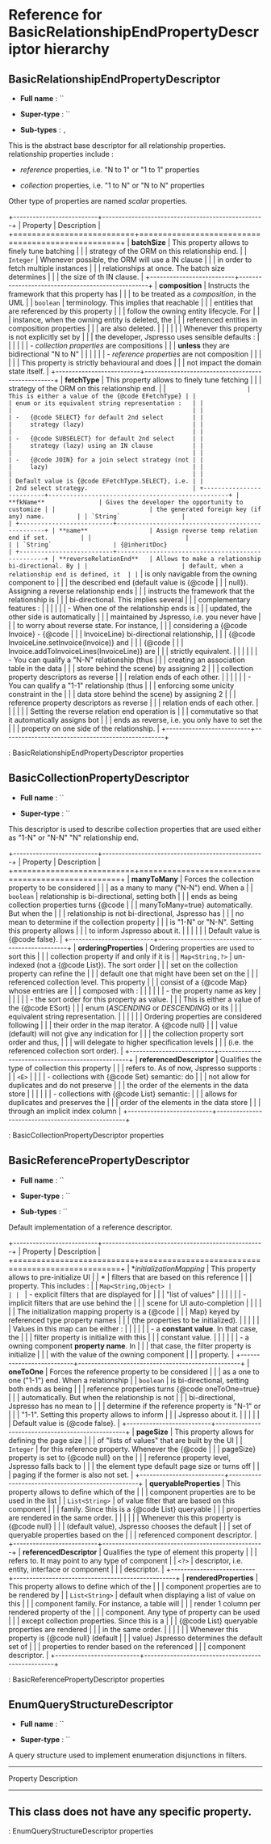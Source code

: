 Reference for BasicRelationshipEndPropertyDescriptor hierarchy
==============================================================

BasicRelationshipEndPropertyDescriptor
--------------------------------------

-   **Full name** : ``

-   **Super-type** : ``

-   **Sub-types** : ``, ``

This is the abstract base descriptor for all relationship properties.
relationship properties include :

-   *reference* properties, i.e. "N to 1" or "1 to 1" properties

-   *collection* properties, i.e. "1 to N" or "N to N" properties

Other type of properties are named *scalar* properties.

+--------------------------+--------------------------------------------------+
| Property                 | Description                                      |
+==========================+==================================================+
| **batchSize**            | This property allows to finely tune batching     |
|                          | strategy of the ORM on this relationship end.    |
| `Integer`                | Whenever possible, the ORM will use a IN clause  |
|                          | in order to fetch multiple instances             |
|                          | relationships at once. The batch size determines |
|                          | the size of th IN clause.                        |
+--------------------------+--------------------------------------------------+
| **composition**          | Instructs the framework that this property has   |
|                          | to be treated as a *composition*, in the UML     |
| `boolean`                | terminology. This implies that reachable         |
|                          | entities that are referenced by this property    |
|                          | follow the owning entity lifecycle. For          |
|                          | instance, when the owning entity is deleted, the |
|                          | referenced entities in composition properties    |
|                          | are also deleted.                                |
|                          |                                                  |
|                          | Whenever this property is not explicitly set by  |
|                          | the developer, Jspresso uses sensible defaults : |
|                          |                                                  |
|                          | -   *collection properties* are compositions     |
|                          |     **unless** they are bidirectional "N to N"   |
|                          |                                                  |
|                          | -   *reference properties* are not composition   |
|                          |                                                  |
|                          | This property is strictly behavioural and does   |
|                          | not impact the domain state itself.              |
+--------------------------+--------------------------------------------------+
| **fetchType**            | This property allows to finely tune fetching     |
|                          | strategy of the ORM on this relationship end.    |
| ``                       | This is either a value of the {@code EFetchType} |
|                          | enum or its equivalent string representation :   |
|                          |                                                  |
|                          | -   {@code SELECT} for default 2nd select        |
|                          |     strategy (lazy)                              |
|                          |                                                  |
|                          | -   {@code SUBSELECT} for default 2nd select     |
|                          |     strategy (lazy) using an IN clause           |
|                          |                                                  |
|                          | -   {@code JOIN} for a join select strategy (not |
|                          |     lazy)                                        |
|                          |                                                  |
|                          | Default value is {@code EFetchType.SELECT}, i.e. |
|                          | 2nd select strategy.                             |
+--------------------------+--------------------------------------------------+
| **fkName**               | Gives the developer the opportunity to customize |
|                          | the generated foreign key (if any) name.         |
| `String`                 |                                                  |
+--------------------------+--------------------------------------------------+
| **name**                 | Assign reverse temp relation end if set.         |
|                          |                                                  |
| `String`                 | {@inheritDoc}                                    |
+--------------------------+--------------------------------------------------+
| **reverseRelationEnd**   | Allows to make a relationship bi-directional. By |
|                          | default, when a relationship end is defined, it  |
| ``                       | is only navigable from the owning component to   |
|                          | the described end (default value is {@code       |
|                          | null}). Assigning a reverse relationship ends    |
|                          | instructs the framework that the relationship is |
|                          | bi-directional. This implies several             |
|                          | complementary features :                         |
|                          |                                                  |
|                          | -   When one of the relationship ends is         |
|                          |     updated, the other side is automatically     |
|                          |     maintained by Jspresso, i.e. you never have  |
|                          |     to worry about reverse state. For instance,  |
|                          |     considering a {@code Invoice} - {@code       |
|                          |     InvoiceLine} bi-directional relationship,    |
|                          |     {@code InvoiceLine.setInvoice(Invoice)} and  |
|                          |     {@code                                       |
|                          |     Invoice.addToInvoiceLines(InvoiceLine)} are  |
|                          |     strictly equivalent.                         |
|                          |                                                  |
|                          | -   You can qualify a "N-N" relationship (thus   |
|                          |     creating an association table in the data    |
|                          |     store behind the scene) by assigning 2       |
|                          |     collection property descriptors as reverse   |
|                          |     relation ends of each other.                 |
|                          |                                                  |
|                          | -   You can qualify a "1-1" relationship (thus   |
|                          |     enforcing some unicity constraint in the     |
|                          |     data store behind the scene) by assigning 2  |
|                          |     reference property descriptors as reverse    |
|                          |     relation ends of each other.                 |
|                          |                                                  |
|                          | Setting the reverse relation end operation is    |
|                          | commutative so that it automatically assigns bot |
|                          | ends as reverse, i.e. you only have to set the   |
|                          | property on one side of the relationship.        |
+--------------------------+--------------------------------------------------+

: BasicRelationshipEndPropertyDescriptor properties

BasicCollectionPropertyDescriptor
---------------------------------

-   **Full name** : ``

-   **Super-type** : ``

This descriptor is used to describe collection properties that are used
either as "1-N" or "N-N" "N" relationship end.

+--------------------------+--------------------------------------------------+
| Property                 | Description                                      |
+==========================+==================================================+
| **manyToMany**           | Forces the collection property to be considered  |
|                          | as a many to many ("N-N") end. When a            |
| `boolean`                | relationship is bi-directional, setting both     |
|                          | ends as being collection properties turns {@code |
|                          | manyToMany=true} automatically. But when the     |
|                          | relationship is not bi-directional, Jspresso has |
|                          | no mean to determine if the collection property  |
|                          | is "1-N" or "N-N". Setting this property allows  |
|                          | to inform Jspresso about it.                     |
|                          |                                                  |
|                          | Default value is {@code false}.                  |
+--------------------------+--------------------------------------------------+
| **orderingProperties**   | Ordering properties are used to sort this        |
|                          | collection property if and only if it is         |
| `Map​<​String​,?​>​`     | un-indexed (not a {@code List}). The sort order  |
|                          | set on the collection property can refine the    |
|                          | default one that might have been set on the      |
|                          | referenced collection level. This property       |
|                          | consist of a {@code Map} whose entries are       |
|                          | composed with :                                  |
|                          |                                                  |
|                          | -   the property name as key                     |
|                          |                                                  |
|                          | -   the sort order for this property as value.   |
|                          |     This is either a value of the {@code ESort}  |
|                          |     enum (*ASCENDING* or *DESCENDING*) or its    |
|                          |     equivalent string representation.            |
|                          |                                                  |
|                          | Ordering properties are considered following     |
|                          | their order in the map iterator. A {@code null}  |
|                          | value (default) will not give any indication for |
|                          | the collection property sort order and thus,     |
|                          | will delegate to higher specification levels     |
|                          | (i.e. the referenced collection sort order).     |
+--------------------------+--------------------------------------------------+
| **referencedDescriptor** | Qualifies the type of collection this property   |
|                          | refers to. As of now, Jspresso supports :        |
| `​<​E​>​`                |                                                  |
|                          | -   collections with {@code Set} semantic: do    |
|                          |     not allow for duplicates and do not preserve |
|                          |     the order of the elements in the data store  |
|                          |                                                  |
|                          | -   collections with {@code List} semantic:      |
|                          |     allows for duplicates and preserves the      |
|                          |     order of the elements in the data store      |
|                          |     through an implicit index column             |
+--------------------------+--------------------------------------------------+

: BasicCollectionPropertyDescriptor properties

BasicReferencePropertyDescriptor
--------------------------------

-   **Full name** : ``

-   **Super-type** : ``

-   **Sub-types** : ``

Default implementation of a reference descriptor.

+--------------------------+--------------------------------------------------+
| Property                 | Description                                      |
+==========================+==================================================+
| **initializationMapping* | This property allows to pre-initialize UI        |
| *                        | filters that are based on this reference         |
|                          | property. This includes :                        |
| `Map​<​String​,Object​>​ |                                                  |
| `                        | -   explicit filters that are displayed for      |
|                          |     "list of values"                             |
|                          |                                                  |
|                          | -   implicit filters that are use behind the     |
|                          |     scene for UI auto-completion                 |
|                          |                                                  |
|                          | The initialization mapping property is a {@code  |
|                          | Map} keyed by referenced type property names     |
|                          | (the properties to be initialized).              |
|                          |                                                  |
|                          | Values in this map can be either :               |
|                          |                                                  |
|                          | -   a **constant value**. In that case, the      |
|                          |     filter property is initialize with this      |
|                          |     constant value.                              |
|                          |                                                  |
|                          | -   a owning component **property name**. In     |
|                          |     that case, the filter property is initialize |
|                          |     with the value of the owning component       |
|                          |     property.                                    |
+--------------------------+--------------------------------------------------+
| **oneToOne**             | Forces the reference property to be considered   |
|                          | as a one to one ("1-1") end. When a relationship |
| `boolean`                | is bi-directional, setting both ends as being    |
|                          | reference properties turns {@code oneToOne=true} |
|                          | automatically. But when the relationship is not  |
|                          | bi-directional, Jspresso has no mean to          |
|                          | determine if the reference property is "N-1" or  |
|                          | "1-1". Setting this property allows to inform    |
|                          | Jspresso about it.                               |
|                          |                                                  |
|                          | Default value is {@code false}.                  |
+--------------------------+--------------------------------------------------+
| **pageSize**             | This property allows for defining the page size  |
|                          | of "lists of values" that are built by the UI    |
| `Integer`                | for this reference property. Whenever the {@code |
|                          | pageSize} property is set to {@code null} on the |
|                          | reference property level, Jspresso falls back to |
|                          | the element type default page size or turns off  |
|                          | paging if the former is also not set.            |
+--------------------------+--------------------------------------------------+
| **queryableProperties**  | This property allows to define which of the      |
|                          | component properties are to be used in the list  |
| `List​<​String​>​`       | of value filter that are based on this component |
|                          | family. Since this is a {@code List} queryable   |
|                          | properties are rendered in the same order.       |
|                          |                                                  |
|                          | Whenever this this property is {@code null}      |
|                          | (default value), Jspresso chooses the default    |
|                          | set of queryable properties based on the         |
|                          | referenced component descriptor.                 |
+--------------------------+--------------------------------------------------+
| **referencedDescriptor** | Qualifies the type of element this property      |
|                          | refers to. It may point to any type of component |
| `​<​?​>​`                | descriptor, i.e. entity, interface or component  |
|                          | descriptor.                                      |
+--------------------------+--------------------------------------------------+
| **renderedProperties**   | This property allows to define which of the      |
|                          | component properties are to be rendered by       |
| `List​<​String​>​`       | default when displaying a list of value on this  |
|                          | component family. For instance, a table will     |
|                          | render 1 column per rendered property of the     |
|                          | component. Any type of property can be used      |
|                          | except collection properties. Since this is a    |
|                          | {@code List} queryable properties are rendered   |
|                          | in the same order.                               |
|                          |                                                  |
|                          | Whenever this property is {@code null} (default  |
|                          | value) Jspresso determines the default set of    |
|                          | properties to render based on the referenced     |
|                          | component descriptor.                            |
+--------------------------+--------------------------------------------------+

: BasicReferencePropertyDescriptor properties

EnumQueryStructureDescriptor
----------------------------

-   **Full name** : ``

-   **Super-type** : ``

A query structure used to implement enumeration disjunctions in filters.

  -------------------------------------------------------------------------
  Property                 Description
  ------------------------ ------------------------------------------------
  This class does not have
  any specific property.
  -------------------------------------------------------------------------

  : EnumQueryStructureDescriptor properties



